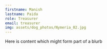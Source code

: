 ```yaml
---
firstname: Manish 
lastname: Paida
role: Treasurer
email: treasurer
img: assets/dog_photos/Nymeria_02.jpg
---
```

Here is content which might form part of a blurb